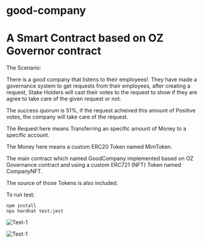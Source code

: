 # good-company
# A Smart Contract based on OZ Governor contract

The Scenario:

There is a good company that listens to their employees!. They have made a governance system to get requests from their employees, after creating a request, Stake Holders will cast their votes to the request to show if they are agree to take care of the given request or not.

The success quorum is 51%, if the request acheived this amount of Positive votes, the company will take care of the request.

The Request here means Transferring an specific amount of Money to a specific account.

The Money here means a custom ERC20 Token named MimToken.

The main contract which named GoodCompany implemented based on OZ Governance contract and using a custom ERC721 (NFT) Token named CompanyNFT.

The source of those Tokens is also included.

To run test:

```
npm install
npx hardhat test:jest
```

![Test-1](https://i.ibb.co/7Q9wJNX/image.png) 

![Test-1](https://i.ibb.co/ySGWMPB/image.png) 

